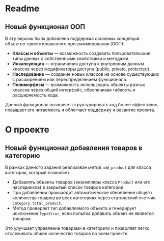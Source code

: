 # Readme
## Новый функционал ООП

В эту версию была добавлена поддержка основных концепций объектно-ориентированного программирования (ООП):

- **Классы и объекты** — возможность создавать пользовательские типы данных с собственными свойствами и методами.
- **Инкапсуляция** — ограничения доступа к внутренним данным классов через модификаторы доступа (public, private, protected).
- **Наследование** — создание новых классов на основе существующих с расширением или переопределением функционала.
- **Полиморфизм** — возможность использовать объекты разных классов через общий интерфейс, обеспечивая гибкость и расширяемость кода.

Данный функционал позволяет структурировать код более эффективно, повышает его читаемость и облегчает поддержку и развитие проекта.

# О проекте

## Новый функционал добавления товаров в категорию

В рамках данного задания реализован метод `add_product` для класса категории, который позволяет:

- Добавлять объекты товаров (экземпляры класса `Product` или его наследников) в закрытый список товаров категории.
- При добавлении происходит автоматическое обновление общего количества товаров во всех категориях через статический счетчик `Category.total_product`.
- Метод проверяет тип добавляемого объекта и генерирует исключение `TypeError`, если попытка добавить объект не является товаром.

Это улучшает управление товарами в категориях и позволяет легко отслеживать общее количество товаров во всем проекте.